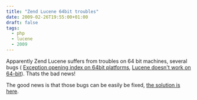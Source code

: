 ```yaml
---
title: "Zend Lucene 64bit troubles"
date: 2009-02-26T19:55:00+01:00
draft: false
tags: 
  - php
  - lucene
  - 2009
---
```


Apparently Zend Lucene suffers from troubles on 64 bit machines, several bugs
( [Exception opening index on 64bit platforms](http://framework.zend.com/issues/browse/ZF-4113), 
[Lucene doesn't work on 64-bit](http://framework.zend.com/issues/browse/ZF-4071)). Thats the bad news!

The good news is that those bugs can be easily be fixed, [the solution is here](http://framework.zend.com/issues/browse/ZF-4071?focusedCommentId=28325#action_28325).
